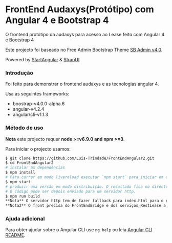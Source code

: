 # FrontEnd Audaxys(Protótipo) com Angular 4 e Bootstrap 4

O frontend protótipo da audaxys para acesso ao Lease feito com Angular 4 e Bootstrap 4

Este projecto foi baseado no Free Admin Bootstrap Theme [SB Admin v4.0](http://startbootstrap.com/template-overviews/sb-admin-2/).

Powered by [StartAngular](http://startangular.com/) & [StrapUI](http://strapui.com/)

### Introdução
Foi feito para demonstrar o frontend audaxys e as tecnologias angular 4.

Usa as seguintes frameworks:
- boostrap-v4.0.0-alpha.6
- angular-v4.2.4
- angular/cli-v1.1.3

### Método de uso
**Nota** este projecto requer  **node >=v6.9.0 and npm >=3**.

Para iniciar o projecto usamos:
```bash
$ git clone https://github.com/Luis-Trindade/FrontEndAngular2.git
$ cd FrontEndAngular2
# instalar as dependências
$ npm install
# Para correr em modo livereload executar `npm start` para iniciar em desenvolvimento. Navegar até `http://localhost:4200/`. A aplicação faz refresh quando mudar alguma coisa no código.
$ npm start
# produzir uma versão em modo distribuição. O resultado fica no diréctorio `dist`
# O código pode ser depois enviado para um servidor http.
$ npm run build
**Nota** O servidor http tem de fazer fallback para index.html para o routing funcionar correctamente. usar por exemplo o angular-http-server.
**Nota2** O front precisa do FrontEndBridge e dos serviços RestLease a funcionar.
```

### 
### Ajuda adicional

Para obter ajudar sobre o Angular CLI use `ng help` ou leia [Angular CLI README](https://github.com/angular/angular-cli/blob/master/README.md).

